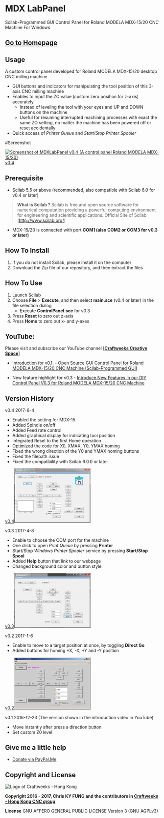 # MDX LabPanel
Scilab-Programmed GUI Control Panel for Roland MODELA MDX-15/20 CNC Machine For Windows

## [Go to Homepage](https://craftweeks.github.io/MDX-LabPanel/)

## Usage
A custom control panel developed for Roland MODELA MDX-15/20 desktop CNC milling machine.
- GUI buttons and indicators for manipulating the tool position of this 3-axis CNC milling machine
- Enables to input the ZO value (custom zero position for z-axis) accurately
  * Instead of leveling the tool with your eyes and UP and DOWN buttons on the machine
  * Useful for resuming interrupted machining processes with exact the same ZO setting, no matter the machine has been powered off or reset accidentally 
- Quick access of *Printer Queue* and *Start/Stop Printer Spooler*
 
#Screenshot

<a href='https://78.media.tumblr.com/bc14d465024555562626d59feb3a6471/tumblr_inline_or2pghONWj1uxegg5_1280.png'><img src='https://78.media.tumblr.com/bc14d465024555562626d59feb3a6471/tumblr_inline_or2pghONWj1uxegg5_1280.png' alt='Screenshot of MDXLabPanel v0.4 (A control panel Roland MODELA MDX-15/20)'><br />v0.4</a>

## Prerequisite
* Scilab 5.5 or above (recommended, also compatible with Scilab 6.0 for v0.4 or later)
> **What is Scilab ?** 
> Scilab is free and open source software for numerical computation providing a powerful computing environment for engineering and scientific applications. Official Site of Scilab (http://www.scilab.org/)
* MDX-15/20 is connected with port **COM1 (also COM2 or COM3 for v0.3 or later)**

## How To Install
1. If you do not install Scilab, please install it on the computer
2. Download the Zip file of our repository, and then extract the files

## How To Use
1. Launch Scilab
2. Choose **File** > **Execute**, and then select **__main__.sce** (v0.4 or later) in the file selection dialog
	- Execute **ControlPanel.sce** for v0.3
3. Press **Reset** to zero out z-axis
4. Press **Home** to zero out x- and y-axes

## YouTube:
Please visit and subscribe our YouTube channel [**[Craftweeks Creative Space](https://www.youtube.com/channel/UCGlT2itihZuRxMckNcfcA3A)**]

* Introduction for v0.1. - 
[Open Source GUI Control Panel for Roland MODELA MDX-15/20 CNC Machine (Scilab-Programmed GUI)](https://youtu.be/1qtFWHFQnls)

* New feature highlight for v0.3 - 
[Introduce New Features in our DIY Control Panel V0.3 for Roland MODELA MDX-15/20 CNC Machine](https://youtu.be/dMVLkgNrw48)

## Version History

v0.4 2017-6-4
- Enabled the setting for MDX-15
- Added Spindle on/off
- Added Feed rate control
- Added graphical display for indicating tool position
- Integrated Reset to the first Home operation
- Optimized the code for X0, XMAX, Y0, YMAX homing
- Fixed the wrong direction of the Y0 and YMAX homing buttons
- Fixed the filepath issue
- Fixed the compatibility with Scilab 6.0.0 or later

<a href='https://github.com/Craftweeks/MDX-LabPanel/raw/master/Screenshot%20of%20v0.4.1.png'>v0.4<img src='https://github.com/Craftweeks/MDX-LabPanel/raw/master/Screenshot%20of%20v0.4.1.png' alt='Screenshot of MDXLabPanel v0.4 (A control panel Roland MODELA MDX-15/20)'  width="250"></a>

v0.3 2017-4-8
- Enable to choose the COM port for the machine
- One click to open *Print Queue* by pressing **Printer**
- Start/Stop *Windows Printer Spooler* service by pressing **Start/Stop Spool**
- Added **Help** button that link to our webpage
- Changed background color and button style

<a href='https://github.com/Craftweeks/MDX-LabPanel/raw/master/Screenshot%20of%20v0.3.jpg'>v0.3<img src='https://github.com/Craftweeks/MDX-LabPanel/raw/master/Screenshot%20of%20v0.3.jpg' alt='Screenshot of MDXLabPanel v0.3 (A control panel Roland MODELA MDX-15/20)' width="250"></a>

v0.2 2017-1-6
- Enable to move to a target position at once, by toggling **Direct Go**
- Added buttons for homing +X, -X, +Y and -Y position

<a href='https://github.com/Craftweeks/MDX-LabPanel/blob/master/Screenshot%20of%20v0.2.png'>v0.2<img src='https://github.com/Craftweeks/MDX-LabPanel/blob/master/Screenshot%20of%20v0.2.png' alt='image' width="250"/></a>

v0.1 2016-12-23 (The version shown in the introduction video in YouTube)
- Move instantly after press a direction button
- Set custom Z0 level

## Give me a little help
- [Donate via PayPal.Me](https://www.paypal.me/chrisfungky/50)

## Copyright and License

![Logo of Craftweeks - Hong Kong](https://yt3.ggpht.com/-pWuRX2_jcLk/AAAAAAAAAAI/AAAAAAAAAAA/K3QMmnUWSf8/s100-c-k-no-mo-rj-c0xffffff/photo.jpg) 

**Copyright 2016 - 2017, Chris KY FUNG and the contributors in [Craftweeks - Hong Kong CNC group](https://www.facebook.com/craftweeks/)**

**License** GNU AFFERO GENERAL PUBLIC LICENSE Version 3 (GNU AGPLv3)
